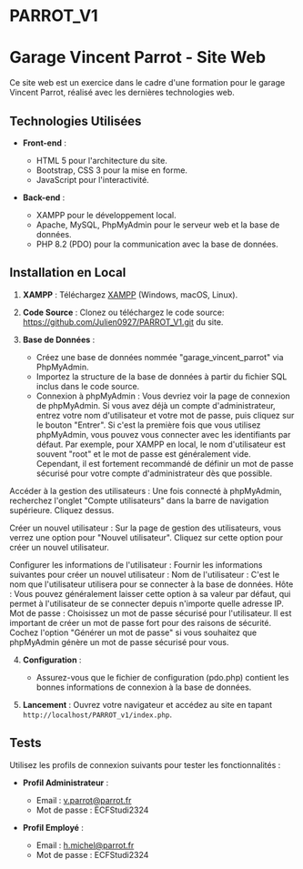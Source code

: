 # PARROT_V1
# Garage Vincent Parrot - Site Web

Ce site web est un exercice dans le cadre d'une formation pour le garage Vincent Parrot, réalisé avec les dernières technologies web.

## Technologies Utilisées

- **Front-end** :
  - HTML 5 pour l'architecture du site.
  - Bootstrap, CSS 3 pour la mise en forme.
  - JavaScript pour l'interactivité.

- **Back-end** :
  - XAMPP pour le développement local.
  - Apache, MySQL, PhpMyAdmin pour le serveur web et la base de données.
  - PHP 8.2 (PDO) pour la communication avec la base de données.

## Installation en Local

1. **XAMPP** : Téléchargez [XAMPP](https://www.apachefriends.org/index.html) (Windows, macOS, Linux).

2. **Code Source** : Clonez ou téléchargez le code source: https://github.com/Julien0927/PARROT_V1.git du site.

3. **Base de Données** : 
   - Créez une base de données nommée "garage_vincent_parrot" via PhpMyAdmin.
   - Importez la structure de la base de données à partir du fichier SQL inclus dans le code source.
   - Connexion à phpMyAdmin :
Vous devriez voir la page de connexion de phpMyAdmin. Si vous avez déjà un compte d'administrateur, entrez votre nom d'utilisateur et votre mot de passe, puis cliquez sur le bouton "Entrer".
Si c'est la première fois que vous utilisez phpMyAdmin, vous pouvez vous connecter avec les identifiants par défaut. Par exemple, pour XAMPP en local, le nom d'utilisateur est souvent "root" et le mot de passe est généralement vide. Cependant, il est fortement recommandé de définir un mot de passe sécurisé pour votre compte d'administrateur dès que possible.

Accéder à la gestion des utilisateurs :
Une fois connecté à phpMyAdmin, recherchez l'onglet "Compte utilisateurs" dans la barre de navigation supérieure. Cliquez dessus.

Créer un nouvel utilisateur :
Sur la page de gestion des utilisateurs, vous verrez une option pour "Nouvel utilisateur". Cliquez sur cette option pour créer un nouvel utilisateur.

Configurer les informations de l'utilisateur :
Fournir les informations suivantes pour créer un nouvel utilisateur :
Nom de l'utilisateur : C'est le nom que l'utilisateur utilisera pour se connecter à la base de données.
Hôte : Vous pouvez généralement laisser cette option à sa valeur par défaut, qui permet à l'utilisateur de se connecter depuis n'importe quelle adresse IP.
Mot de passe : Choisissez un mot de passe sécurisé pour l'utilisateur. Il est important de créer un mot de passe fort pour des raisons de sécurité.
Cochez l'option "Générer un mot de passe" si vous souhaitez que phpMyAdmin génère un mot de passe sécurisé pour vous.


4. **Configuration** : 
   - Assurez-vous que le fichier de configuration (pdo.php) contient les bonnes informations de connexion à la base de données.

5. **Lancement** : Ouvrez votre navigateur et accédez au site en tapant `http://localhost/PARROT_v1/index.php`.

## Tests

Utilisez les profils de connexion suivants pour tester les fonctionnalités :

- **Profil Administrateur** :
  - Email : v.parrot@parrot.fr
  - Mot de passe : ECFStudi2324

- **Profil Employé** :
  - Email : h.michel@parrot.fr
  - Mot de passe : ECFStudi2324
